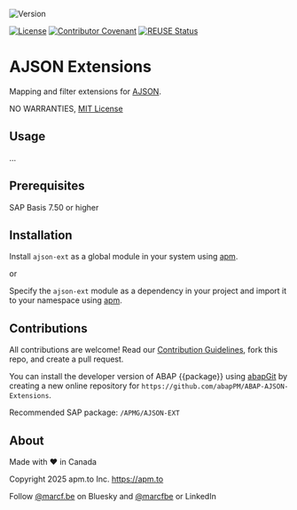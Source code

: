 ![Version](https://img.shields.io/endpoint?url=https://shield.abappm.com/github/abapPM/ABAP-AJSON-Extensions/src/%2523apmg%2523cl_ajson_ext.clas.abap/c_version&label=Version&color=blue)

[![License](https://img.shields.io/github/license/abapPM/ABAP-AJSON-Extensions?label=License&color=success)](https://github.com/abapPM/ABAP-AJSON-Extensions/blob/main/LICENSE)
[![Contributor Covenant](https://img.shields.io/badge/Contributor%20Covenant-2.1-4baaaa.svg?color=success)](https://github.com/abapPM/.github/blob/main/CODE_OF_CONDUCT.md)
[![REUSE Status](https://api.reuse.software/badge/github.com/abapPM/ABAP-AJSON-Extensions)](https://api.reuse.software/info/github.com/abapPM/ABAP-AJSON-Extensions)

# AJSON Extensions

Mapping and filter extensions for [AJSON](https://github.com/sbcgua/ajson).

NO WARRANTIES, [MIT License](https://github.com/abapPM/ABAP-AJSON-Extensions/blob/main/LICENSE)

## Usage

...

## Prerequisites

SAP Basis 7.50 or higher

## Installation

Install `ajson-ext` as a global module in your system using [apm](https://abappm.com).

or

Specify the `ajson-ext` module as a dependency in your project and import it to your namespace using [apm](https://abappm.com).

## Contributions

All contributions are welcome! Read our [Contribution Guidelines](https://github.com/abapPM/ABAP-AJSON-Extensions/blob/main/CONTRIBUTING.md), fork this repo, and create a pull request.

You can install the developer version of ABAP {{package}} using [abapGit](https://github.com/abapGit/abapGit) by creating a new online repository for `https://github.com/abapPM/ABAP-AJSON-Extensions`.

Recommended SAP package: `/APMG/AJSON-EXT`

## About

Made with ❤ in Canada

Copyright 2025 apm.to Inc. <https://apm.to>

Follow [@marcf.be](https://bsky.app/profile/marcf.be) on Bluesky and [@marcfbe](https://linkedin.com/in/marcfbe) or LinkedIn
